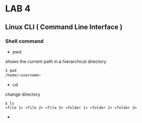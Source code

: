 # LAB 4
## Linux CLI ( Command Line Interface )

### Shell command
- pwd

shows the current path in a hierarchical directory
```bash
$ pwd
/home/<username>
```

- cd

change directory
```
$ ls
<file 1> <file 2> <file 3> <folder 1> <folder 2> <folder 3>
```
- 



  

